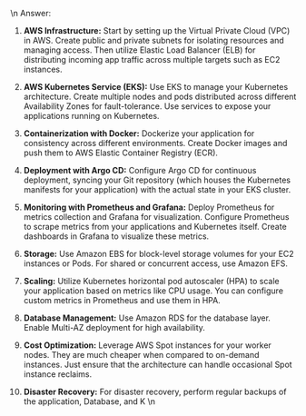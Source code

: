 \n Answer: 

1. **AWS Infrastructure:** 
Start by setting up the Virtual Private Cloud (VPC) in AWS. Create public and private subnets for isolating resources and managing access. Then utilize Elastic Load Balancer (ELB) for distributing incoming app traffic across multiple targets such as EC2 instances. 

2. **AWS Kubernetes Service (EKS):**
Use EKS to manage your Kubernetes architecture. Create multiple nodes and pods distributed across different Availability Zones for fault-tolerance. Use services to expose your applications running on Kubernetes.

3. **Containerization with Docker:**
Dockerize your application for consistency across different environments. Create Docker images and push them to AWS Elastic Container Registry (ECR).

4. **Deployment with Argo CD:**
Configure Argo CD for continuous deployment, syncing your Git repository (which houses the Kubernetes manifests for your application) with the actual state in your EKS cluster.

5. **Monitoring with Prometheus and Grafana:**
Deploy Prometheus for metrics collection and Grafana for visualization. Configure Prometheus to scrape metrics from your applications and Kubernetes itself. Create dashboards in Grafana to visualize these metrics.

6. **Storage:**
Use Amazon EBS for block-level storage volumes for your EC2 instances or Pods. For shared or concurrent access, use Amazon EFS.

7. **Scaling:**
Utilize Kubernetes horizontal pod autoscaler (HPA) to scale your application based on metrics like CPU usage. You can configure custom metrics in Prometheus and use them in HPA.

8. **Database Management:**
Use Amazon RDS for the database layer. Enable Multi-AZ deployment for high availability.

9. **Cost Optimization:**
Leverage AWS Spot instances for your worker nodes. They are much cheaper when compared to on-demand instances. Just ensure that the architecture can handle occasional Spot instance reclaims.

10. **Disaster Recovery:**
For disaster recovery, perform regular backups of the application, Database, and K \n

